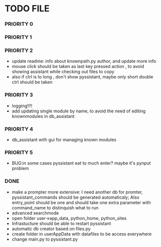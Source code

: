 # TODO FILE

### PRIORITY 0

### PRIORITY 1

### PRIORITY 2
+  update readme: info about knownpath.py author, and update more info
+  mouse click should be taken as last key pressed action , to avoid showing assistant while checking out files to copy
+  also if ctrl is to long , don't show pyssistant, maybe only short double ctrl should be taken

### PRIORITY 3
+ logging!!!!
+ add updating single module by name, to avoid the need of editing knownmodules in db_assistant

### PRIORITY 4
+ db_assistant with gui for managing known modules

### PRIORITY 5
+ BUG:in some cases pyssistant eat to much enter? maybe it's pynput problem

### DONE
+ make a prompter more extensive: I need another db for promter, pyssistant_commands should be generated automaticaly; Also entry_point should be one and should take one extra parameter with command_name to distinquish what to run
+ advanced searchmode
+ open folder user->app_data, python_home, python_sites
+ Infrastucture should be able to restart pyssistant
+ automatic db creator based on files.py
+ create folder in userAppData with datafiles to be access everywhere
+ change main.py to pyssistant.py
